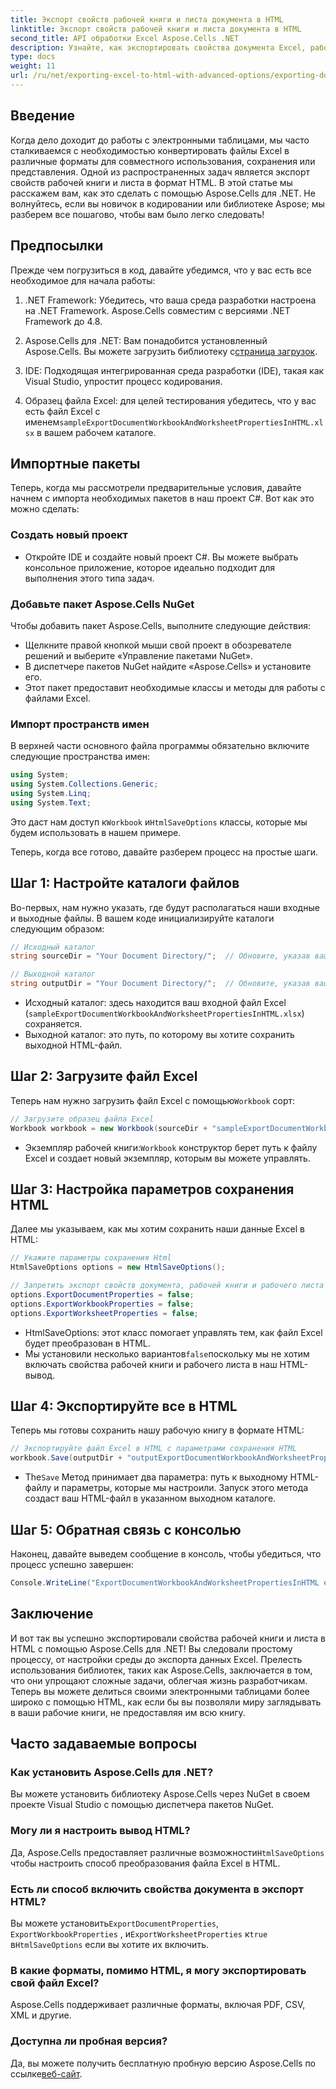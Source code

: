 ```yaml
---
title: Экспорт свойств рабочей книги и листа документа в HTML
linktitle: Экспорт свойств рабочей книги и листа документа в HTML
second_title: API обработки Excel Aspose.Cells .NET
description: Узнайте, как экспортировать свойства документа Excel, рабочей книги и листа в HTML с помощью Aspose.Cells для .NET. Включено простое пошаговое руководство.
type: docs
weight: 11
url: /ru/net/exporting-excel-to-html-with-advanced-options/exporting-document-workbook-and-worksheet-properties/
---
```

## Введение

Когда дело доходит до работы с электронными таблицами, мы часто сталкиваемся с необходимостью конвертировать файлы Excel в различные форматы для совместного использования, сохранения или представления. Одной из распространенных задач является экспорт свойств рабочей книги и листа в формат HTML. В этой статье мы расскажем вам, как это сделать с помощью Aspose.Cells для .NET. Не волнуйтесь, если вы новичок в кодировании или библиотеке Aspose; мы разберем все пошагово, чтобы вам было легко следовать!

## Предпосылки

Прежде чем погрузиться в код, давайте убедимся, что у вас есть все необходимое для начала работы:

1. .NET Framework: Убедитесь, что ваша среда разработки настроена на .NET Framework. Aspose.Cells совместим с версиями .NET Framework до 4.8.
   
2.  Aspose.Cells для .NET: Вам понадобится установленный Aspose.Cells. Вы можете загрузить библиотеку с[страница загрузок](https://releases.aspose.com/cells/net/). 

3. IDE: Подходящая интегрированная среда разработки (IDE), такая как Visual Studio, упростит процесс кодирования.

4.  Образец файла Excel: для целей тестирования убедитесь, что у вас есть файл Excel с именем`sampleExportDocumentWorkbookAndWorksheetPropertiesInHTML.xlsx` в вашем рабочем каталоге.

## Импортные пакеты

Теперь, когда мы рассмотрели предварительные условия, давайте начнем с импорта необходимых пакетов в наш проект C#. Вот как это можно сделать:

### Создать новый проект

- Откройте IDE и создайте новый проект C#. Вы можете выбрать консольное приложение, которое идеально подходит для выполнения этого типа задач.

### Добавьте пакет Aspose.Cells NuGet

Чтобы добавить пакет Aspose.Cells, выполните следующие действия:

- Щелкните правой кнопкой мыши свой проект в обозревателе решений и выберите «Управление пакетами NuGet».
- В диспетчере пакетов NuGet найдите «Aspose.Cells» и установите его.
- Этот пакет предоставит необходимые классы и методы для работы с файлами Excel.

### Импорт пространств имен

В верхней части основного файла программы обязательно включите следующие пространства имен:

```csharp
using System;
using System.Collections.Generic;
using System.Linq;
using System.Text;
```

 Это даст нам доступ к`Workbook` и`HtmlSaveOptions` классы, которые мы будем использовать в нашем примере.

Теперь, когда все готово, давайте разберем процесс на простые шаги.

## Шаг 1: Настройте каталоги файлов

Во-первых, нам нужно указать, где будут располагаться наши входные и выходные файлы. В вашем коде инициализируйте каталоги следующим образом:

```csharp
// Исходный каталог
string sourceDir = "Your Document Directory/";  // Обновите, указав ваш фактический путь

// Выходной каталог
string outputDir = "Your Document Directory/";  // Обновите, указав ваш фактический путь
```

- Исходный каталог: здесь находится ваш входной файл Excel (`sampleExportDocumentWorkbookAndWorksheetPropertiesInHTML.xlsx`) сохраняется.
- Выходной каталог: это путь, по которому вы хотите сохранить выходной HTML-файл.

## Шаг 2: Загрузите файл Excel

 Теперь нам нужно загрузить файл Excel с помощью`Workbook` сорт:

```csharp
// Загрузите образец файла Excel
Workbook workbook = new Workbook(sourceDir + "sampleExportDocumentWorkbookAndWorksheetPropertiesInHTML.xlsx");
```

-  Экземпляр рабочей книги:`Workbook` конструктор берет путь к файлу Excel и создает новый экземпляр, которым вы можете управлять.

## Шаг 3: Настройка параметров сохранения HTML

Далее мы указываем, как мы хотим сохранить наши данные Excel в HTML:

```csharp
// Укажите параметры сохранения Html
HtmlSaveOptions options = new HtmlSaveOptions();

// Запретить экспорт свойств документа, рабочей книги и рабочего листа
options.ExportDocumentProperties = false;
options.ExportWorkbookProperties = false;
options.ExportWorksheetProperties = false;
```

- HtmlSaveOptions: этот класс помогает управлять тем, как файл Excel будет преобразован в HTML.
-  Мы установили несколько вариантов`false`поскольку мы не хотим включать свойства рабочей книги и рабочего листа в наш HTML-вывод.

## Шаг 4: Экспортируйте все в HTML

Теперь мы готовы сохранить нашу рабочую книгу в формате HTML:

```csharp
// Экспортируйте файл Excel в HTML с параметрами сохранения HTML
workbook.Save(outputDir + "outputExportDocumentWorkbookAndWorksheetPropertiesInHTML.html", options);
```

-  The`Save` Метод принимает два параметра: путь к выходному HTML-файлу и параметры, которые мы настроили. Запуск этого метода создаст ваш HTML-файл в указанном выходном каталоге.

## Шаг 5: Обратная связь с консолью

Наконец, давайте выведем сообщение в консоль, чтобы убедиться, что процесс успешно завершен:

```csharp
Console.WriteLine("ExportDocumentWorkbookAndWorksheetPropertiesInHTML executed successfully.");
```

## Заключение

И вот так вы успешно экспортировали свойства рабочей книги и листа в HTML с помощью Aspose.Cells для .NET! Вы следовали простому процессу, от настройки среды до экспорта данных Excel. Прелесть использования библиотек, таких как Aspose.Cells, заключается в том, что они упрощают сложные задачи, облегчая жизнь разработчикам. Теперь вы можете делиться своими электронными таблицами более широко с помощью HTML, как если бы вы позволяли миру заглядывать в ваши рабочие книги, не предоставляя им всю книгу.

## Часто задаваемые вопросы

### Как установить Aspose.Cells для .NET?  
Вы можете установить библиотеку Aspose.Cells через NuGet в своем проекте Visual Studio с помощью диспетчера пакетов NuGet.

### Могу ли я настроить вывод HTML?  
 Да, Aspose.Cells предоставляет различные возможности`HtmlSaveOptions` чтобы настроить способ преобразования файла Excel в HTML.

### Есть ли способ включить свойства документа в экспорт HTML?  
 Вы можете установить`ExportDocumentProperties`, `ExportWorkbookProperties` , и`ExportWorksheetProperties` к`true` в`HtmlSaveOptions` если вы хотите их включить.

### В какие форматы, помимо HTML, я могу экспортировать свой файл Excel?  
Aspose.Cells поддерживает различные форматы, включая PDF, CSV, XML и другие.

### Доступна ли пробная версия?  
 Да, вы можете получить бесплатную пробную версию Aspose.Cells по ссылке[веб-сайт](https://releases.aspose.com/).